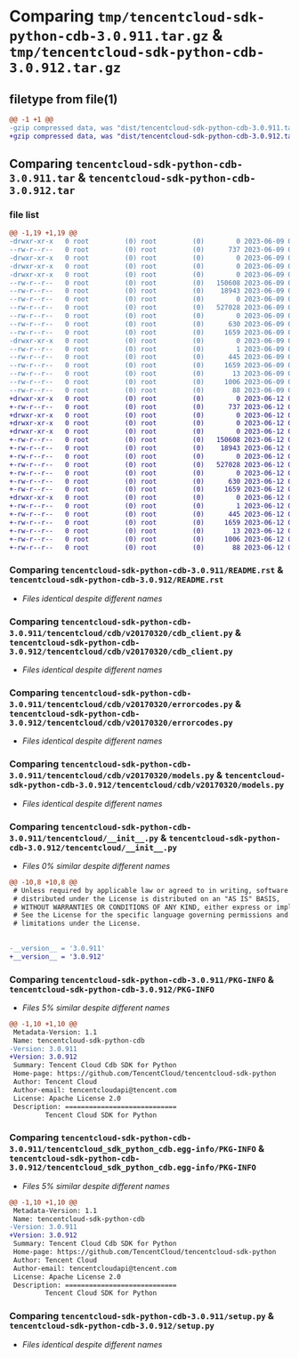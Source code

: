 # Comparing `tmp/tencentcloud-sdk-python-cdb-3.0.911.tar.gz` & `tmp/tencentcloud-sdk-python-cdb-3.0.912.tar.gz`

## filetype from file(1)

```diff
@@ -1 +1 @@
-gzip compressed data, was "dist/tencentcloud-sdk-python-cdb-3.0.911.tar", last modified: Fri Jun  9 02:14:07 2023, max compression
+gzip compressed data, was "dist/tencentcloud-sdk-python-cdb-3.0.912.tar", last modified: Mon Jun 12 02:58:36 2023, max compression
```

## Comparing `tencentcloud-sdk-python-cdb-3.0.911.tar` & `tencentcloud-sdk-python-cdb-3.0.912.tar`

### file list

```diff
@@ -1,19 +1,19 @@
-drwxr-xr-x   0 root         (0) root         (0)        0 2023-06-09 02:14:07.000000 tencentcloud-sdk-python-cdb-3.0.911/
--rw-r--r--   0 root         (0) root         (0)      737 2023-06-09 02:14:07.000000 tencentcloud-sdk-python-cdb-3.0.911/README.rst
-drwxr-xr-x   0 root         (0) root         (0)        0 2023-06-09 02:14:07.000000 tencentcloud-sdk-python-cdb-3.0.911/tencentcloud/
-drwxr-xr-x   0 root         (0) root         (0)        0 2023-06-09 02:14:07.000000 tencentcloud-sdk-python-cdb-3.0.911/tencentcloud/cdb/
-drwxr-xr-x   0 root         (0) root         (0)        0 2023-06-09 02:14:07.000000 tencentcloud-sdk-python-cdb-3.0.911/tencentcloud/cdb/v20170320/
--rw-r--r--   0 root         (0) root         (0)   150608 2023-06-09 02:14:07.000000 tencentcloud-sdk-python-cdb-3.0.911/tencentcloud/cdb/v20170320/cdb_client.py
--rw-r--r--   0 root         (0) root         (0)    18943 2023-06-09 02:14:07.000000 tencentcloud-sdk-python-cdb-3.0.911/tencentcloud/cdb/v20170320/errorcodes.py
--rw-r--r--   0 root         (0) root         (0)        0 2023-06-09 02:14:07.000000 tencentcloud-sdk-python-cdb-3.0.911/tencentcloud/cdb/v20170320/__init__.py
--rw-r--r--   0 root         (0) root         (0)   527028 2023-06-09 02:14:07.000000 tencentcloud-sdk-python-cdb-3.0.911/tencentcloud/cdb/v20170320/models.py
--rw-r--r--   0 root         (0) root         (0)        0 2023-06-09 02:14:07.000000 tencentcloud-sdk-python-cdb-3.0.911/tencentcloud/cdb/__init__.py
--rw-r--r--   0 root         (0) root         (0)      630 2023-06-09 02:14:07.000000 tencentcloud-sdk-python-cdb-3.0.911/tencentcloud/__init__.py
--rw-r--r--   0 root         (0) root         (0)     1659 2023-06-09 02:14:07.000000 tencentcloud-sdk-python-cdb-3.0.911/PKG-INFO
-drwxr-xr-x   0 root         (0) root         (0)        0 2023-06-09 02:14:07.000000 tencentcloud-sdk-python-cdb-3.0.911/tencentcloud_sdk_python_cdb.egg-info/
--rw-r--r--   0 root         (0) root         (0)        1 2023-06-09 02:14:07.000000 tencentcloud-sdk-python-cdb-3.0.911/tencentcloud_sdk_python_cdb.egg-info/dependency_links.txt
--rw-r--r--   0 root         (0) root         (0)      445 2023-06-09 02:14:07.000000 tencentcloud-sdk-python-cdb-3.0.911/tencentcloud_sdk_python_cdb.egg-info/SOURCES.txt
--rw-r--r--   0 root         (0) root         (0)     1659 2023-06-09 02:14:07.000000 tencentcloud-sdk-python-cdb-3.0.911/tencentcloud_sdk_python_cdb.egg-info/PKG-INFO
--rw-r--r--   0 root         (0) root         (0)       13 2023-06-09 02:14:07.000000 tencentcloud-sdk-python-cdb-3.0.911/tencentcloud_sdk_python_cdb.egg-info/top_level.txt
--rw-r--r--   0 root         (0) root         (0)     1006 2023-06-09 02:14:07.000000 tencentcloud-sdk-python-cdb-3.0.911/setup.py
--rw-r--r--   0 root         (0) root         (0)       88 2023-06-09 02:14:07.000000 tencentcloud-sdk-python-cdb-3.0.911/setup.cfg
+drwxr-xr-x   0 root         (0) root         (0)        0 2023-06-12 02:58:36.000000 tencentcloud-sdk-python-cdb-3.0.912/
+-rw-r--r--   0 root         (0) root         (0)      737 2023-06-12 02:58:36.000000 tencentcloud-sdk-python-cdb-3.0.912/README.rst
+drwxr-xr-x   0 root         (0) root         (0)        0 2023-06-12 02:58:36.000000 tencentcloud-sdk-python-cdb-3.0.912/tencentcloud/
+drwxr-xr-x   0 root         (0) root         (0)        0 2023-06-12 02:58:36.000000 tencentcloud-sdk-python-cdb-3.0.912/tencentcloud/cdb/
+drwxr-xr-x   0 root         (0) root         (0)        0 2023-06-12 02:58:36.000000 tencentcloud-sdk-python-cdb-3.0.912/tencentcloud/cdb/v20170320/
+-rw-r--r--   0 root         (0) root         (0)   150608 2023-06-12 02:58:36.000000 tencentcloud-sdk-python-cdb-3.0.912/tencentcloud/cdb/v20170320/cdb_client.py
+-rw-r--r--   0 root         (0) root         (0)    18943 2023-06-12 02:58:36.000000 tencentcloud-sdk-python-cdb-3.0.912/tencentcloud/cdb/v20170320/errorcodes.py
+-rw-r--r--   0 root         (0) root         (0)        0 2023-06-12 02:58:36.000000 tencentcloud-sdk-python-cdb-3.0.912/tencentcloud/cdb/v20170320/__init__.py
+-rw-r--r--   0 root         (0) root         (0)   527028 2023-06-12 02:58:36.000000 tencentcloud-sdk-python-cdb-3.0.912/tencentcloud/cdb/v20170320/models.py
+-rw-r--r--   0 root         (0) root         (0)        0 2023-06-12 02:58:36.000000 tencentcloud-sdk-python-cdb-3.0.912/tencentcloud/cdb/__init__.py
+-rw-r--r--   0 root         (0) root         (0)      630 2023-06-12 02:58:36.000000 tencentcloud-sdk-python-cdb-3.0.912/tencentcloud/__init__.py
+-rw-r--r--   0 root         (0) root         (0)     1659 2023-06-12 02:58:36.000000 tencentcloud-sdk-python-cdb-3.0.912/PKG-INFO
+drwxr-xr-x   0 root         (0) root         (0)        0 2023-06-12 02:58:36.000000 tencentcloud-sdk-python-cdb-3.0.912/tencentcloud_sdk_python_cdb.egg-info/
+-rw-r--r--   0 root         (0) root         (0)        1 2023-06-12 02:58:36.000000 tencentcloud-sdk-python-cdb-3.0.912/tencentcloud_sdk_python_cdb.egg-info/dependency_links.txt
+-rw-r--r--   0 root         (0) root         (0)      445 2023-06-12 02:58:36.000000 tencentcloud-sdk-python-cdb-3.0.912/tencentcloud_sdk_python_cdb.egg-info/SOURCES.txt
+-rw-r--r--   0 root         (0) root         (0)     1659 2023-06-12 02:58:36.000000 tencentcloud-sdk-python-cdb-3.0.912/tencentcloud_sdk_python_cdb.egg-info/PKG-INFO
+-rw-r--r--   0 root         (0) root         (0)       13 2023-06-12 02:58:36.000000 tencentcloud-sdk-python-cdb-3.0.912/tencentcloud_sdk_python_cdb.egg-info/top_level.txt
+-rw-r--r--   0 root         (0) root         (0)     1006 2023-06-12 02:58:36.000000 tencentcloud-sdk-python-cdb-3.0.912/setup.py
+-rw-r--r--   0 root         (0) root         (0)       88 2023-06-12 02:58:36.000000 tencentcloud-sdk-python-cdb-3.0.912/setup.cfg
```

### Comparing `tencentcloud-sdk-python-cdb-3.0.911/README.rst` & `tencentcloud-sdk-python-cdb-3.0.912/README.rst`

 * *Files identical despite different names*

### Comparing `tencentcloud-sdk-python-cdb-3.0.911/tencentcloud/cdb/v20170320/cdb_client.py` & `tencentcloud-sdk-python-cdb-3.0.912/tencentcloud/cdb/v20170320/cdb_client.py`

 * *Files identical despite different names*

### Comparing `tencentcloud-sdk-python-cdb-3.0.911/tencentcloud/cdb/v20170320/errorcodes.py` & `tencentcloud-sdk-python-cdb-3.0.912/tencentcloud/cdb/v20170320/errorcodes.py`

 * *Files identical despite different names*

### Comparing `tencentcloud-sdk-python-cdb-3.0.911/tencentcloud/cdb/v20170320/models.py` & `tencentcloud-sdk-python-cdb-3.0.912/tencentcloud/cdb/v20170320/models.py`

 * *Files identical despite different names*

### Comparing `tencentcloud-sdk-python-cdb-3.0.911/tencentcloud/__init__.py` & `tencentcloud-sdk-python-cdb-3.0.912/tencentcloud/__init__.py`

 * *Files 0% similar despite different names*

```diff
@@ -10,8 +10,8 @@
 # Unless required by applicable law or agreed to in writing, software
 # distributed under the License is distributed on an "AS IS" BASIS,
 # WITHOUT WARRANTIES OR CONDITIONS OF ANY KIND, either express or implied.
 # See the License for the specific language governing permissions and
 # limitations under the License.
 
 
-__version__ = '3.0.911'
+__version__ = '3.0.912'
```

### Comparing `tencentcloud-sdk-python-cdb-3.0.911/PKG-INFO` & `tencentcloud-sdk-python-cdb-3.0.912/PKG-INFO`

 * *Files 5% similar despite different names*

```diff
@@ -1,10 +1,10 @@
 Metadata-Version: 1.1
 Name: tencentcloud-sdk-python-cdb
-Version: 3.0.911
+Version: 3.0.912
 Summary: Tencent Cloud Cdb SDK for Python
 Home-page: https://github.com/TencentCloud/tencentcloud-sdk-python
 Author: Tencent Cloud
 Author-email: tencentcloudapi@tencent.com
 License: Apache License 2.0
 Description: ============================
         Tencent Cloud SDK for Python
```

### Comparing `tencentcloud-sdk-python-cdb-3.0.911/tencentcloud_sdk_python_cdb.egg-info/PKG-INFO` & `tencentcloud-sdk-python-cdb-3.0.912/tencentcloud_sdk_python_cdb.egg-info/PKG-INFO`

 * *Files 5% similar despite different names*

```diff
@@ -1,10 +1,10 @@
 Metadata-Version: 1.1
 Name: tencentcloud-sdk-python-cdb
-Version: 3.0.911
+Version: 3.0.912
 Summary: Tencent Cloud Cdb SDK for Python
 Home-page: https://github.com/TencentCloud/tencentcloud-sdk-python
 Author: Tencent Cloud
 Author-email: tencentcloudapi@tencent.com
 License: Apache License 2.0
 Description: ============================
         Tencent Cloud SDK for Python
```

### Comparing `tencentcloud-sdk-python-cdb-3.0.911/setup.py` & `tencentcloud-sdk-python-cdb-3.0.912/setup.py`

 * *Files identical despite different names*

